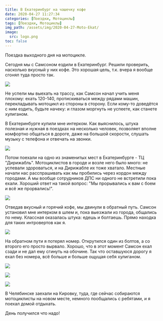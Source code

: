 ```yaml
---
title: В Екатеринбург на чашечку кофе
date: 2020-04-27 11:27:34
categories: [Поездки, Мотоциклы]
tags: [Поездки, Мотоциклы]
img_path: /assets/img/2020-04-27-Moto-Ekat/
image:
  src: logo.png
toc: false
---
```


Поездка выходного дня на мотоцикле.

Сегодня мы с Самсоном ездили в Екатеринбург. Решили проверить, насколько вкусный у них кофе. Это хорошая цель, т.к. вчера я вообще сгонял туда просто так.

![](1.jpg)

Не успели мы выехать на трассу, как Самсон начал учить меня плохому: ехать 120-140, протискиваться между рядами машин, перекладывать мотоцикл из стороны в сторону. Если кому-то доведётся с ним ездить, будьте начеку: и глазом моргнуть не успеете, как станете хулиганом.

В Екатеринбурге купили мне интерком. Как выяснилось, штука полезная и нужная в поездках на несколько человек, позволяет вполне комфортно общаться в дороге, даже на большой скорости, слушать музыку с телефона и отвечать на звонки.

![](2.jpg)

Потом поехали на одно из знаменитых мест в Екатеринбурге - ТЦ "Дирижабль". Мотоциклистов в городе и возле него было много: не успевали здороваться, и на Дирижабле их тоже хватало. Местные начали нас расспрашивать как мы пробились через кордон между городами. А мы вообще сотрудников ДПС ни одного не встретили пока ехали. Хороший ответ на такой вопрос: "Мы прорывались к вам с боем и всё же прорвались!".

![](3.jpg)

Отведав вкусный и горячий кофе, мы двинули в обратный путь. Самсон установил мне интерком в шлем и, пока выезжали из города, общались по нему. Классная оказалась штука: едешь и болтаешь. Прямо находка для таких интровертов как я.

![](4.jpg)

На обратном пути я потерял номер. Открутился один из болтов, а со второго его просто вырвало. Хорошо, что в этот момент Самсон ехал сзади и не дал ему сгинуть на обочине. Так что оставшуюся дорогу я ехал без номера, всё больше и больше ощущая себя хулиганом.

![](5.jpg)

![](6.jpg)

![](7.jpg)

В Челябинске заехали на Кировку, туда, где сейчас собираются мотоциклисты на новом месте, немного пообщались с ребятами, и я поехал домой отдыхать.

День получился что надо!
